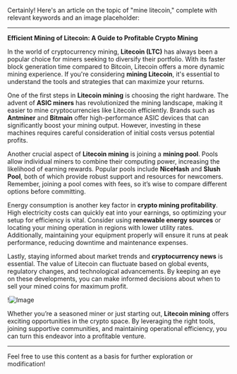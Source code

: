 Certainly! Here's an article on the topic of "mine litecoin," complete with relevant keywords and an image placeholder:

---

**Efficient Mining of Litecoin: A Guide to Profitable Crypto Mining**

In the world of cryptocurrency mining, **Litecoin (LTC)** has always been a popular choice for miners seeking to diversify their portfolio. With its faster block generation time compared to Bitcoin, Litecoin offers a more dynamic mining experience. If you're considering **mining Litecoin**, it's essential to understand the tools and strategies that can maximize your returns.

One of the first steps in **Litecoin mining** is choosing the right hardware. The advent of **ASIC miners** has revolutionized the mining landscape, making it easier to mine cryptocurrencies like Litecoin efficiently. Brands such as **Antminer** and **Bitmain** offer high-performance ASIC devices that can significantly boost your mining output. However, investing in these machines requires careful consideration of initial costs versus potential profits.

Another crucial aspect of **Litecoin mining** is joining a **mining pool**. Pools allow individual miners to combine their computing power, increasing the likelihood of earning rewards. Popular pools include **NiceHash** and **Slush Pool**, both of which provide robust support and resources for newcomers. Remember, joining a pool comes with fees, so it’s wise to compare different options before committing.

Energy consumption is another key factor in **crypto mining profitability**. High electricity costs can quickly eat into your earnings, so optimizing your setup for efficiency is vital. Consider using **renewable energy sources** or locating your mining operation in regions with lower utility rates. Additionally, maintaining your equipment properly will ensure it runs at peak performance, reducing downtime and maintenance expenses.

Lastly, staying informed about market trends and **cryptocurrency news** is essential. The value of Litecoin can fluctuate based on global events, regulatory changes, and technological advancements. By keeping an eye on these developments, you can make informed decisions about when to sell your mined coins for maximum profit.

!![Image](https://github.com/user-attachments/assets/b6e7b7a2-655e-4d44-8baa-20c566a3cb65)

Whether you’re a seasoned miner or just starting out, **Litecoin mining** offers exciting opportunities in the crypto space. By leveraging the right tools, joining supportive communities, and maintaining operational efficiency, you can turn this endeavor into a profitable venture.

--- 

Feel free to use this content as a basis for further exploration or modification!